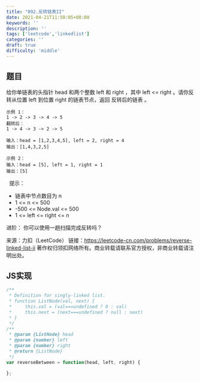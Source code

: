 ```yaml
---
title: "092.反转链表II"
date: 2021-04-21T11:50:05+08:00
keywords: ''
description: ''
tags: ['leetcode','linkedlist']
categories: ''
draft: true
difficulty: 'middle'
---
```


## 题目

给你单链表的头指针 head 和两个整数 left 和 right ，其中 left <= right 。请你反转从位置 left 到位置 right 的链表节点，返回 反转后的链表 。
 
```
示例 1：
1 -> 2 -> 3 -> 4 -> 5
翻转后：
1 -> 4 -> 3 -> 2 -> 5

输入：head = [1,2,3,4,5], left = 2, right = 4
输出：[1,4,3,2,5]

示例 2：
输入：head = [5], left = 1, right = 1
输出：[5]
```
 
提示：

- 链表中节点数目为 n
- 1 <= n <= 500
- -500 <= Node.val <= 500
- 1 <= left <= right <= n
 

进阶： 你可以使用一趟扫描完成反转吗？

来源：力扣（LeetCode）
链接：https://leetcode-cn.com/problems/reverse-linked-list-ii
著作权归领扣网络所有。商业转载请联系官方授权，非商业转载请注明出处。


## JS实现

```javascript
/**
 * Definition for singly-linked list.
 * function ListNode(val, next) {
 *     this.val = (val===undefined ? 0 : val)
 *     this.next = (next===undefined ? null : next)
 * }
 */
/**
 * @param {ListNode} head
 * @param {number} left
 * @param {number} right
 * @return {ListNode}
 */
var reverseBetween = function(head, left, right) {

};
```
